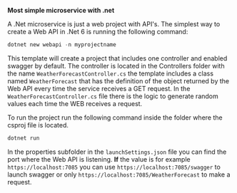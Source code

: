 **Most simple microservice with .net**

A .Net microservice is just a web project with API's. The simplest way to create a Web API in .Net 6 is running the following command:

``` powershell 
dotnet new webapi -n myprojectname 
```

This template will create a project that includes one controller and enabled swagger by default. The controller is located in the Controllers folder with the name ```WeatherForecastController.cs``` the template includes a class named ```WeatherForecast``` that has the definition of the object returned by the Web API every time the service receives a GET request. In the ```WeatherForecastController.cs``` file there is the logic to generate random values each time the WEB receives a request.

To run the project run the following command inside the folder where the csproj file is located.

``` powershell
dotnet run
``` 

In the properties subfolder in the ```launchSettings.json``` file you can find the port where the Web API is listening. **If** the value is for example ```https://localhost:7085``` you can use ```https://localhost:7085/swagger``` to launch swagger or only ```https://localhost:7085/WeatherForecast``` to make a request.
